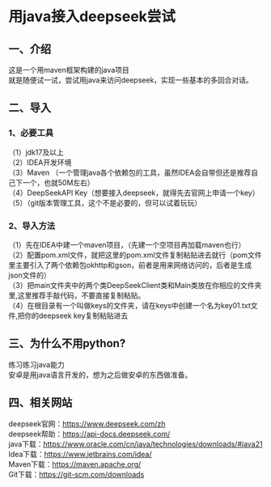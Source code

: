 # 用java接入deepseek尝试


## 一、介绍
这是一个用maven框架构建的java项目  
就是随便试一试，尝试用java来访问deepseek，实现一些基本的多回合对话。  


## 二、导入
### 1、必要工具
（1）jdk17及以上  
（2）IDEA开发环境  
（3）Maven （一个管理java各个依赖包的工具，虽然IDEA会自带但还是推荐自己下一个，也就50M左右）  
（4）DeepSeekAPI Key（想要接入deepseek，就得先去官网上申请一个key）  
（5）（git版本管理工具，这个不是必要的，但可以试着玩玩）  

### 2、导入方法
（1）先在IDEA中建一个maven项目，（先建一个空项目再加载maven也行）  
（2）配置pom.xml文件，就把这里的pom.xml文件复制粘贴进去就行（pom文件里主要引入了两个依赖包okhttp和gson，前者是用来网络访问的，后者是生成json文件的）  
（3）把main文件夹中的两个类DeepSeekClient类和Main类放在你相应的文件夹里,这里推荐手敲代码，不要直接复制粘贴。  
（4）在根目录有一个叫做keys的文件夹，请在keys中创建一个名为key01.txt文件,把你的deepseek key复制粘贴进去  


## 三、为什么不用python?
练习练习java能力  
安卓是用java语言开发的，想为之后做安卓的东西做准备。  





## 四、相关网站
deepseek官网：https://www.deepseek.com/zh  
deepseek帮助：https://api-docs.deepseek.com/  
java下载：https://www.oracle.com/cn/java/technologies/downloads/#java21  
Idea下载：https://www.jetbrains.com/idea/  
Maven下载：https://maven.apache.org/  
Git下载：https://git-scm.com/downloads  






